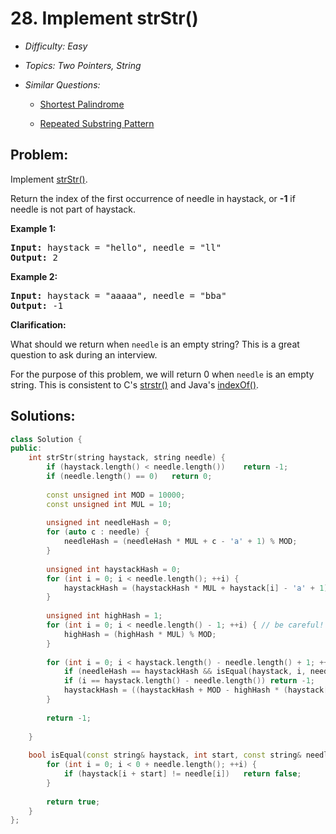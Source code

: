 # 28. Implement strStr()

* *Difficulty: Easy*

* *Topics: Two Pointers, String*

* *Similar Questions:*

  * [Shortest Palindrome](shortest-palindrome.md)

  * [Repeated Substring Pattern](repeated-substring-pattern.md)

## Problem:

<p>Implement <a href="http://www.cplusplus.com/reference/cstring/strstr/" target="_blank">strStr()</a>.</p>

<p>Return the index of the first occurrence of needle in haystack, or <strong>-1</strong> if needle is not part of haystack.</p>

<p><strong>Example 1:</strong></p>

<pre>
<strong>Input:</strong> haystack = &quot;hello&quot;, needle = &quot;ll&quot;
<strong>Output:</strong> 2
</pre>

<p><strong>Example 2:</strong></p>

<pre>
<strong>Input:</strong> haystack = &quot;aaaaa&quot;, needle = &quot;bba&quot;
<strong>Output:</strong> -1
</pre>

<p><strong>Clarification:</strong></p>

<p>What should we return when <code>needle</code> is an empty string? This is a great question to ask during an interview.</p>

<p>For the purpose of this problem, we will return 0 when <code>needle</code> is an empty string. This is consistent to C&#39;s&nbsp;<a href="http://www.cplusplus.com/reference/cstring/strstr/" target="_blank">strstr()</a> and Java&#39;s&nbsp;<a href="https://docs.oracle.com/javase/7/docs/api/java/lang/String.html#indexOf(java.lang.String)" target="_blank">indexOf()</a>.</p>

## Solutions:

```c++
class Solution {
public:
    int strStr(string haystack, string needle) {
        if (haystack.length() < needle.length())    return -1;
        if (needle.length() == 0)   return 0;
        
        const unsigned int MOD = 10000; 
        const unsigned int MUL = 10;
        
        unsigned int needleHash = 0;
        for (auto c : needle) {
            needleHash = (needleHash * MUL + c - 'a' + 1) % MOD;
        }
        
        unsigned int haystackHash = 0;
        for (int i = 0; i < needle.length(); ++i) {
            haystackHash = (haystackHash * MUL + haystack[i] - 'a' + 1) % MOD;
        }
        
        unsigned int highHash = 1;
        for (int i = 0; i < needle.length() - 1; ++i) { // be careful! what if needle size is 0;
            highHash = (highHash * MUL) % MOD;
        }
        
        for (int i = 0; i < haystack.length() - needle.length() + 1; ++i) {
            if (needleHash == haystackHash && isEqual(haystack, i, needle)) return i;
            if (i == haystack.length() - needle.length()) return -1;
            haystackHash = ((haystackHash + MOD - highHash * (haystack[i] - 'a' + 1) % MOD ) % MOD * MUL + haystack[i+needle.length()] - 'a' + 1) % MOD; // WARNING: don't overflow
        }
        
        return -1;
        
    }
    
    bool isEqual(const string& haystack, int start, const string& needle) {
        for (int i = 0; i < 0 + needle.length(); ++i) {
            if (haystack[i + start] != needle[i])   return false;
        }
        
        return true;
    }
};
```
